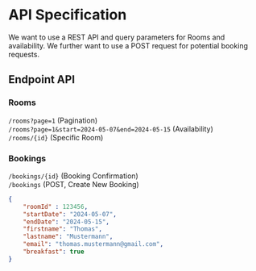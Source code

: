 # API Specification

We want to use a REST API and query parameters for Rooms and availability.
We further want to use a POST request for potential booking requests. 

## Endpoint API
### Rooms  
```/rooms?page=1``` (Pagination)  
```/rooms?page=1&start=2024-05-07&end=2024-05-15``` (Availability)   
```/rooms/{id}``` (Specific Room)  

###	Bookings  
```/bookings/{id}``` (Booking Confirmation)  
```/bookings``` (POST, Create New Booking)     


```json
{
    "roomId" : 123456,
    "startDate": "2024-05-07",
    "endDate": "2024-05-15",
    "firstname": "Thomas",
    "lastname": "Mustermann",
    "email": "thomas.mustermann@gmail.com",
    "breakfast": true
}
```


  



